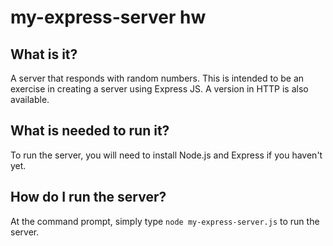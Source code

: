 # my-express-server hw

## What is it? 
A server that responds with random numbers. This is intended to be an exercise in creating a server using Express JS. A version in HTTP is also available.

## What is needed to run it?
To run the server, you will need to install Node.js and Express if you haven't yet. 

## How do I run the server?
At the command prompt, simply type `node my-express-server.js` to run the server.  

